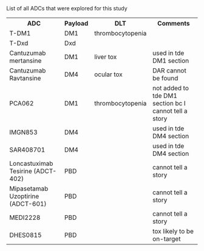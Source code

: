  <table>
    <tr>List of all ADCs that were explored for this study</tr>
    <tr>
      <th>ADC</th>
      <th>Payload</th>
      <th>DLT</th>
      <th>Comments</th>
    </tr>
    <tr>
      <td>T-DM1</td>
      <td>DM1</td>
      <td>thrombocytopenia</td>
      <td></td>
    </tr>
    <tr>
      <td>T-Dxd</td>
      <td>Dxd</td>
      <td></td>
      <td></td>
    </tr>
    <tr>
      <td>Cantuzumab mertansine</td>
      <td>DM1</td>
      <td>liver tox</td>
      <td>used in tde DM1 section</td>
    </tr>
    <tr>
      <td>Cantuzumab Ravtansine</td>
      <td>DM4</td>
      <td>ocular tox</td>
      <td>DAR cannot be found</td>
    </tr>
    <tr>
      <td>PCA062</td>
      <td>DM1</td>
      <td>thrombocytopenia</td>
      <td>not added to tde DM1 section bc I cannot tell a story</td>
    </tr>
    <tr>
      <td>IMGN853</td>
      <td>DM4</td>
      <td></td>
      <td>used in tde DM4 section</td>
    </tr>
    <tr>
      <td>SAR408701</td>
      <td>DM4</td>
      <td></td>
      <td>used in tde DM4 section</td>
    </tr>
    <tr>
      <td>Loncastuximab Tesirine (ADCT-402)</td>
      <td>PBD</td>
      <td></td>
      <td>cannot tell a story</td>
    </tr>
    <tr>
      <td>Mipasetamab Uzoptirine (ADCT-601)</td>
      <td>PBD</td>
      <td></td>
      <td>cannot tell a story</td>
    </tr>
    <tr>
      <td>MEDI2228</td>
      <td>PBD</td>
      <td></td>
      <td>cannot tell a story</td>
    </tr>
    <tr>
      <td>DHES0815</td>
      <td>PBD</td>
      <td></td>
      <td>tox likely to be on-target</td>
    </tr>
</table>